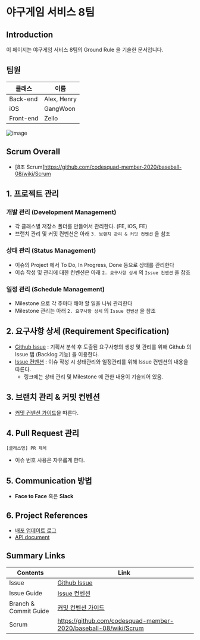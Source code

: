 # 야구게임 서비스 8팀 

## Introduction
이 페이지는 야구게임 서비스 8팀의 Ground Rule 을 기술한 문서입니다.

## 팀원

| 클래스       | 이름       |
| --------- | -------- |
| Back-end  | Alex, Henry      |
| iOS       | GangWoon      |
| Front-end | Zello |

![image](https://user-images.githubusercontent.com/58318174/80955105-9c9c7200-8e39-11ea-8438-c1ca33732de1.png)

## Scrum Overall
- [8조 Scrum]https://github.com/codesquad-member-2020/baseball-08/wiki/Scrum

## 1. 프로젝트 관리
### 개발 관리 (Development Management)
- 각 클래스별 저장소 폴더를 만들어서 관리한다. (FE, iOS, FE)
- 브랜치 관리 및 커밋 컨벤션은 아래 `3. 브랜치 관리 & 커밋 컨벤션` 을 참조
### 상태 관리 (Status Management)
- 이슈의 Project 에서 To Do, In Progress, Done 등으로 상태를 관리한다
- 이슈 작성 및 관리에 대한 컨벤션은 아래 `2. 요구사항 상세` 의 `Issue 컨벤션` 을 참조
### 일정 관리 (Schedule Management)
- Milestone 으로 각 주마다 해야 할 일을 나눠 관리한다
- Milestone 관리는 아래 `2. 요구사항 상세` 의 `Issue 컨벤션` 을 참조

## 2. 요구사항 상세 (Requirement Specification)
- [Github Issue](https://github.com/codesquad-member-2020/baseball-08/issues) : 기획서 분석 후 도출된 요구사항의 생성 및 관리를 위해 Github 의 Issue 탭 (Backlog 기능) 을 이용한다.
- [Issue 컨벤션](https://github.com/codesquad-member-2020/baseball-08/wiki/Issue-%EC%BB%A8%EB%B2%A4%EC%85%98) : 이슈 작성 시 상태관리와 일정관리를 위해 Issue 컨벤션의 내용을 따른다.
    - 링크에는 상태 관리 및 Milestone 에 관한 내용이 기술되어 있음.


## 3. 브랜치 관리 & 커밋 컨벤션
- [커밋 컨벤션 가이드](https://github.com/codesquad-member-2020/baseball-08/wiki/Branch-%EA%B4%80%EB%A6%AC%EA%B7%9C%EC%B9%99-&-Commit-%EC%BB%A8%EB%B2%A4%EC%85%98)을 따른다. 


## 4. Pull Request 관리

`[클래스명] PR 제목`
- 이슈 번호 사용은 자유롭게 한다.

## 5. Communication 방법
- **Face to Face** 혹은 **Slack**

## 6. Project References

- [배포 업데이트 로그](https://github.com/codesquad-member-2020/baseball-08/wiki/배포-업데이트)
- [API document](https://documenter.getpostman.com/view/10828534/Szmcayto?version=latest)

## Summary Links
| Contents       | Link       |
| --------- | -------- |
| Issue  | [Github Issue](https://github.com/codesquad-member-2020/baseball-08/issues)      |
| Issue Guide       | [Issue 컨벤션](https://github.com/codesquad-member-2020/baseball-08/wiki/Issue-%EC%BB%A8%EB%B2%A4%EC%85%98)      |
| Branch & Commit Guide | [커밋 컨벤션 가이드](https://github.com/codesquad-member-2020/baseball-08/wiki/Branch-%EA%B4%80%EB%A6%AC%EA%B7%9C%EC%B9%99-&-Commit-%EC%BB%A8%EB%B2%A4%EC%85%98)  |
| Scrum | https://github.com/codesquad-member-2020/baseball-08/wiki/Scrum



